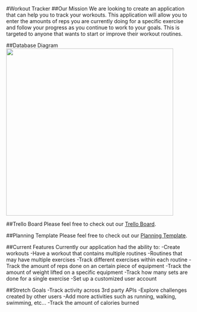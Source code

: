 #Workout Tracker
##Our Mission
We are looking to create an application that can help you to track your workouts. This application will allow you to enter the amounts of reps you are currently doing for a specific exercise and follow your progress as you continue to work to your goals. This is targeted to anyone that wants to start or improve their workout routines.

##Database Diagram
<img src="DatabaseLayout.png" width="450">

##Trello Board
Please feel free to check out our [Trello Board](https://trello.com/b/Q6gLIV0X/workout-tracker).

##Planning Template
Please feel free to check out our [Planning Template](https://docs.google.com/document/d/1irSOo_--LtitMhN2C7n36EaJyLQwKzEKtqQvPLPvOKo/edit#).

##Current Features
Currently our application had the ability to:
-Create workouts
-Have a workout that contains multiple routines
-Routines that may have multiple exercises
-Track different exercises within each routine
-Track the amount of reps done on an certain piece of equipment
-Track the amount of weight lifted on a specific equipment
-Track how many sets are done for a single exercise
-Set up a customized user account

##Stretch Goals
-Track activity across 3rd party APIs
-Explore challenges created by other users
-Add more activities such as running, walking, swimming, etc...
-Track the amount of calories burned